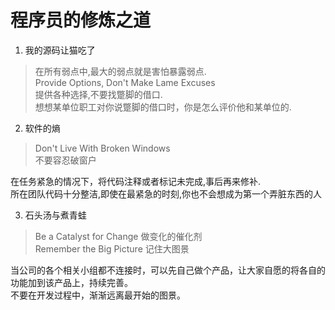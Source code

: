 # 程序员的修炼之道
1. 我的源码让猫吃了
> 在所有弱点中,最大的弱点就是害怕暴露弱点.<br/>
> Provide Options, Don't Make Lame Excuses<br/>
> 提供各种选择,不要找蹩脚的借口.<br/>
想想某单位职工对你说蹩脚的借口时，你是怎么评价他和某单位的.

2. 软件的熵
> Don't Live With Broken Windows<br/>
> 不要容忍破窗户

在任务紧急的情况下，将代码注释或者标记未完成,事后再来修补.<br>
所在团队代码十分整洁,即使在最紧急的时刻,你也不会想成为第一个弄脏东西的人

3. 石头汤与煮青蛙
> Be a Catalyst for Change
> 做变化的催化剂<br/>
> Remember the Big Picture
> 记住大图景

当公司的各个相关小组都不连接时，可以先自己做个产品，让大家自愿的将各自的功能加到该产品上，持续完善。<br>
不要在开发过程中，渐渐远离最开始的图景。